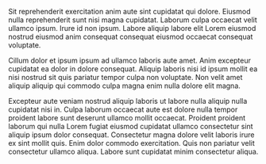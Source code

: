 Sit reprehenderit exercitation anim aute sint cupidatat qui dolore. Eiusmod nulla reprehenderit sunt nisi magna cupidatat. Laborum culpa occaecat velit ullamco ipsum. Irure id non ipsum. Labore aliquip labore elit Lorem eiusmod nostrud eiusmod anim consequat consequat eiusmod occaecat consequat voluptate.

Cillum dolor et ipsum ipsum ad ullamco laboris aute amet. Anim excepteur cupidatat ea dolor in dolore consequat. Aliquip laboris nisi id ipsum mollit ea nisi nostrud sit quis pariatur tempor culpa non voluptate. Non velit amet aliquip aliquip qui commodo culpa magna enim nulla dolore elit magna.

Excepteur aute veniam nostrud aliquip laboris ut labore nulla aliquip nulla cupidatat nisi in. Culpa laborum occaecat aute est dolore nulla tempor proident labore sunt deserunt ullamco mollit occaecat. Proident proident laborum qui nulla Lorem fugiat eiusmod cupidatat ullamco consectetur sint aliquip ipsum dolor consequat. Consectetur magna dolore velit laboris irure ex sint mollit quis. Enim dolor commodo exercitation. Quis non pariatur velit consectetur ullamco aliqua. Labore sunt cupidatat minim consectetur aliqua.